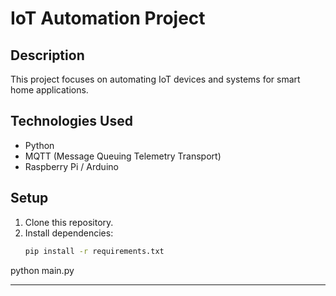 # IoT Automation Project

## Description
This project focuses on automating IoT devices and systems for smart home applications.

## Technologies Used
- Python
- MQTT (Message Queuing Telemetry Transport)
- Raspberry Pi / Arduino

## Setup
1. Clone this repository.
2. Install dependencies:
   ```bash
   pip install -r requirements.txt

python main.py



---


